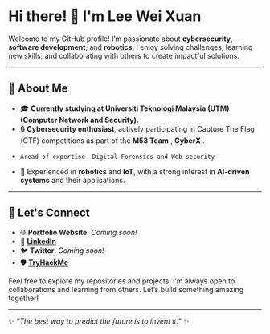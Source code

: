 # Hi there! 👋 I'm **Lee Wei Xuan**

Welcome to my GitHub profile! I’m passionate about **cybersecurity**, **software development**, and **robotics**. I enjoy solving challenges, learning new skills, and collaborating with others to create impactful solutions.

---

## 🚀 About Me
- 🎓 **Currently studying at Universiti Teknologi Malaysia (UTM) (Computer Network and Security).**  
- 🔒 **Cybersecurity enthusiast**, actively participating in Capture The Flag (CTF) competitions as part of the **M53 Team** , **CyberX** .
-     Aread of expertise -Digital Forensics and Web security  
- 🤖 Experienced in **robotics** and **IoT**, with a strong interest in **AI-driven systems** and their applications.

---

## 🔗 Let's Connect
- 🌐 **Portfolio Website**: *Coming soon!*  
- 💼 **[LinkedIn](https://www.linkedin.com/in/lee-wei-xuan-7687b2225)**  
- 🐦 **Twitter**: *Coming soon!*  
- 🛡️ **[TryHackMe](https://tryhackme.com/p/wxlee05)**  

Feel free to explore my repositories and projects. I’m always open to collaborations and learning from others. Let’s build something amazing together!

---

✨ _“The best way to predict the future is to invent it.”_ ✨
